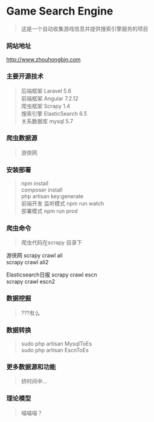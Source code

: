 # Game Search Engine

> 这是一个自动收集游戏信息并提供搜索引擎服务的项目

### 网站地址
<http://www.zhouhongbin.com>

### 主要开源技术
>后端框架 Laravel 5.6   
前端框架 Angular 7.2.12  
爬虫框架 Scrapy 1.4  
搜索引擎 ElasticSearch 6.5  
关系数据库 mysql 5.7   

### 爬虫数据源
>游侠网 


### 安装部署
>npm install  
composer install  
php artisan key:generate  
前端开发 监听模式 npm run watch  
部署模式 npm run prod  

###  爬虫命令 
>  爬虫代码在scrapy 目录下 

游侠网 
scrapy crawl ali  
scrapy crawl ali2  

Elasticsearch日报
scrapy crawl escn  
scrapy crawl escn2

### 数据挖掘
>???有么

### 数据转换
>sudo php artisan MysqlToEs  
>sudo php artisan EscnToEs  


###  更多数据源和功能
>挤时间中...

### 理论模型
> 喵喵喵？
